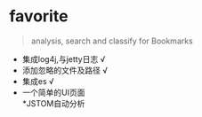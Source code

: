 # favorite
> analysis, search and classify for Bookmarks

* 集成log4j,与jetty日志	√
* 添加忽略的文件及路径		√
* 集成es					√
* 一个简单的UI页面		
*JSTOM自动分析
